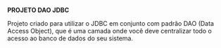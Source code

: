 <b>PROJETO DAO JDBC</b>

Projeto criado para utilizar o JDBC em conjunto com padrão DAO (Data Access Object), que é uma camada onde você deve centralizar todo o acesso ao banco de dados do seu sistema.